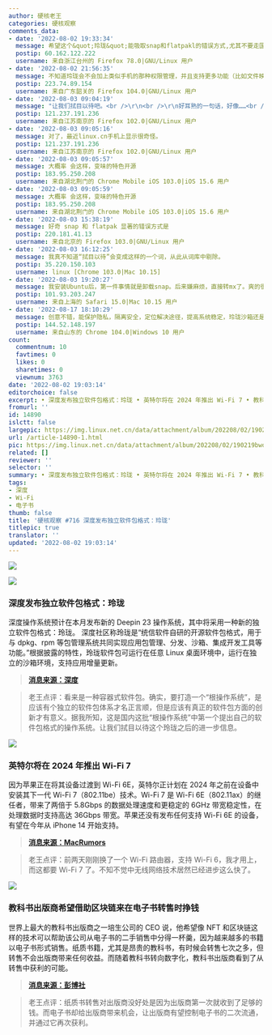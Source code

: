 ```yaml
---
author: 硬核老王
categories: 硬核观察
comments_data:
- date: '2022-08-02 19:33:34'
  message: 希望这个&quot;玲珑&quot;能吸取snap和flatpakl的错误方式,尤其不要走国产软件的老路,添加广告等内容!!
  postip: 60.162.122.222
  username: 来自浙江台州的 Firefox 78.0|GNU/Linux 用户
- date: '2022-08-02 21:56:35'
  message: 不知道玲珑会不会加上类似手机的那种权限管理，并且支持更多功能（比如文件映射）
  postip: 223.74.89.154
  username: 来自广东韶关的 Firefox 104.0|GNU/Linux 用户
- date: '2022-08-03 09:04:19'
  message: "让我们拭目以待吧。<br />\r\n<br />\r\n好耳熟的一句话，好像……<br />\r\n<br />\r\n<br />\r\n我家还在用Wi-Fi4"
  postip: 121.237.191.236
  username: 来自江苏南京的 Firefox 102.0|GNU/Linux 用户
- date: '2022-08-03 09:05:16'
  message: 对了，最近linux.cn手机上显示很奇怪。
  postip: 121.237.191.236
  username: 来自江苏南京的 Firefox 102.0|GNU/Linux 用户
- date: '2022-08-03 09:05:57'
  message: 大概率 会这样，变味的特色开源
  postip: 183.95.250.208
  username: 来自湖北荆门的 Chrome Mobile iOS 103.0|iOS 15.6 用户
- date: '2022-08-03 09:05:59'
  message: 大概率 会这样，变味的特色开源
  postip: 183.95.250.208
  username: 来自湖北荆门的 Chrome Mobile iOS 103.0|iOS 15.6 用户
- date: '2022-08-03 15:38:19'
  message: 好奇 snap 和 flatpak 显著的错误方式是
  postip: 220.181.41.13
  username: 来自北京的 Firefox 103.0|GNU/Linux 用户
- date: '2022-08-03 16:12:25'
  message: 我真不知道“拭目以待”会变成这样的一个词，从此从词库中剔除。
  postip: 35.220.150.103
  username: linux [Chrome 103.0|Mac 10.15]
- date: '2022-08-03 19:20:27'
  message: 我安装Ubuntu后，第一件事情就是卸载snap。后来嫌麻烦，直接转mx了。爽的很。
  postip: 101.93.203.247
  username: 来自上海的 Safari 15.0|Mac 10.15 用户
- date: '2022-08-17 18:10:29'
  message: 创意不错，能保护隐私，隔离安全，定位解决途径，提高系统稳定，玲珑沙箱还是很符合这个名字的
  postip: 144.52.148.197
  username: 来自山东的 Chrome 104.0|Windows 10 用户
count:
  commentnum: 10
  favtimes: 0
  likes: 0
  sharetimes: 0
  viewnum: 3763
date: '2022-08-02 19:03:14'
editorchoice: false
excerpt: • 深度发布独立软件包格式：玲珑 • 英特尔将在 2024 年推出 Wi-Fi 7 • 教科书出版商希望借助区块链来在电子书转售时挣钱
fromurl: ''
id: 14890
islctt: false
largepic: https://img.linux.net.cn/data/attachment/album/202208/02/190219bwo7hrii8bohbouq.jpg
url: /article-14890-1.html
pic: https://img.linux.net.cn/data/attachment/album/202208/02/190219bwo7hrii8bohbouq.jpg.thumb.jpg
related: []
reviewer: ''
selector: ''
summary: • 深度发布独立软件包格式：玲珑 • 英特尔将在 2024 年推出 Wi-Fi 7 • 教科书出版商希望借助区块链来在电子书转售时挣钱
tags:
- 深度
- Wi-Fi
- 电子书
thumb: false
title: '硬核观察 #716 深度发布独立软件包格式：玲珑'
titlepic: true
translator: ''
updated: '2022-08-02 19:03:14'
---
```


![](/data/attachment/album/202208/02/190219bwo7hrii8bohbouq.jpg)


![](/data/attachment/album/202208/02/190226dido55bellyz66jo.jpg)


### 深度发布独立软件包格式：玲珑


深度操作系统预计在本月发布新的 Deepin 23 操作系统，其中将采用一种新的独立软件包格式：玲珑。 深度社区称玲珑是“统信软件自研的开源软件包格式，用于与 dpkg、rpm 等包管理系统共同实现应用包管理、分发、沙箱、集成开发工具等功能。”根据披露的特性，玲珑软件包可运行在任意 Linux 桌面环境中，运行在独立的沙箱环境，支持应用增量更新。



> 
> **[消息来源：深度](https://bbs.deepin.org/post/241097)**
> 
> 
> 



> 
> 老王点评：看来是一种容器式软件包。确实，要打造一个“根操作系统”，是应该有个独立的软件包体系才名正言顺，但是应该有真正的软件包方面的创新才有意义。据我所知，这是国内这批“根操作系统”中第一个提出自己的软件包格式的操作系统。让我们拭目以待这个玲珑之后的进一步信息。
> 
> 
> 


![](/data/attachment/album/202208/02/190238us7z1b0onmr7s1r3.jpg)


### 英特尔将在 2024 年推出 Wi-Fi 7


因为苹果正在将其设备过渡到 Wi-Fi 6E，英特尔正计划在 2024 年之前在设备中安装其下一代 Wi-Fi 7（802.11be）技术。Wi-Fi 7 是 Wi-Fi 6E（802.11ax）的继任者，带来了两倍于 5.8Gbps 的数据处理速度和更稳定的 6GHz 带宽稳定性，在处理数据时支持高达 36Gbps 带宽。苹果还没有发布任何支持 Wi-Fi 6E 的设备，有望在今年从 iPhone 14 开始支持。



> 
> **[消息来源：MacRumors](https://www.macrumors.com/2022/08/01/intel-wi-fi-7-in-2024-as-apple-plans-wi-fi-6e/)**
> 
> 
> 



> 
> 老王点评：前两天刚刚换了一个 Wi-Fi 路由器，支持 Wi-Fi 6，我才用上，而这都要 Wi-Fi 7 了。不知不觉中无线网络技术居然已经进步这么快了。
> 
> 
> 


![](/data/attachment/album/202208/02/190251nj515bsi8z8ppb3b.jpg)


### 教科书出版商希望借助区块链来在电子书转售时挣钱


世界上最大的教科书出版商之一培生公司的 CEO 说，他希望像 NFT 和区块链这样的技术可以帮助该公司从电子书的二手销售中分得一杯羹，因为越来越多的书籍以电子书形式销售。纸质书籍，尤其是昂贵的教科书，有时候会转售七次之多，但转售不会出版商带来任何收益。而随着教科书转向数字化，教科书出版商看到了从转售中获利的可能。



> 
> **[消息来源：彭博社](https://www.bloomberg.com/news/articles/2022-08-01/pearson-hopes-blockchain-will-make-it-money-every-time-its-e-books-change-hands)**
> 
> 
> 



> 
> 老王点评：纸质书转售对出版商没好处是因为出版商第一次就收到了足够的钱。而电子书却给出版商带来机会，让出版商有望控制电子书的二次流通，并通过它再次获利。
> 
> 
>